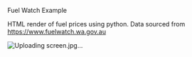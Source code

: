 Fuel Watch Example

HTML render of fuel prices using python.
Data sourced from https://www.fuelwatch.wa.gov.au

![Uploading screen.jpg…]()
